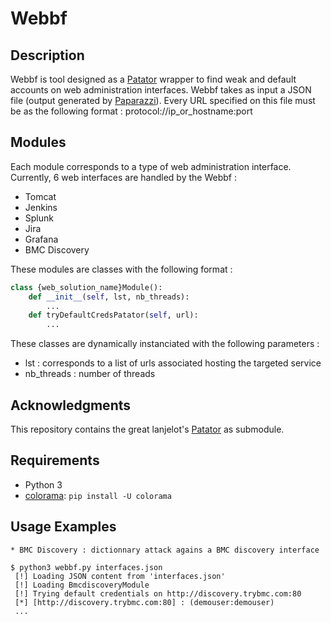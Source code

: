 # Webbf
## Description

Webbf is tool designed as a [Patator](https://github.com/lanjelot/patator) wrapper to find weak and default accounts on web administration interfaces.
Webbf takes as input a JSON file (output generated by [Paparazzi](https://github.com/bik3te/Paparazzi)). Every URL specified on this file must be as the following format : protocol://ip_or_hostname:port

## Modules

Each module corresponds to a type of web administration interface. Currently, 6 web interfaces are handled by the Webbf :

* Tomcat
* Jenkins
* Splunk
* Jira
* Grafana
* BMC Discovery

These modules are classes with the following format :

```python
class {web_solution_name}Module():
	def __init__(self, lst, nb_threads):
		...
	def tryDefaultCredsPatator(self, url):
		...
```

These classes are dynamically instanciated with the following parameters :

* lst : corresponds to a list of urls associated hosting the targeted service
* nb_threads : number of threads

## Acknowledgments

This repository contains the great lanjelot's [Patator](https://github.com/lanjelot/patator) as submodule.

## Requirements

* Python 3
* [colorama](https://pypi.org/project/colorama/): `pip install -U colorama`

## Usage Examples

```
* BMC Discovery : dictionnary attack agains a BMC discovery interface

$ python3 webbf.py interfaces.json 
 [!] Loading JSON content from 'interfaces.json'
 [!] Loading BmcdiscoveryModule
 [!] Trying default credentials on http://discovery.trybmc.com:80
 [*] [http://discovery.trybmc.com:80] : (demouser:demouser)
 ...
```